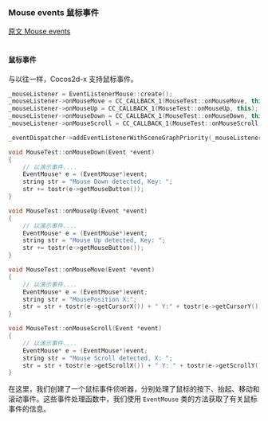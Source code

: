 ### Mouse events  鼠标事件
[原文 Mouse events](https://docs.cocos2d-x.org/cocos2d-x/v4/en/event_dispatcher/mouse.html) 
<br>
<br>

#### 鼠标事件
与以往一样，Cocos2d-x 支持鼠标事件。

```cpp
_mouseListener = EventListenerMouse::create();
_mouseListener->onMouseMove = CC_CALLBACK_1(MouseTest::onMouseMove, this);
_mouseListener->onMouseUp = CC_CALLBACK_1(MouseTest::onMouseUp, this);
_mouseListener->onMouseDown = CC_CALLBACK_1(MouseTest::onMouseDown, this);
_mouseListener->onMouseScroll = CC_CALLBACK_1(MouseTest::onMouseScroll, this);

_eventDispatcher->addEventListenerWithSceneGraphPriority(_mouseListener, this);

void MouseTest::onMouseDown(Event *event)
{
    // 以演示事件....
    EventMouse* e = (EventMouse*)event;
    string str = "Mouse Down detected, Key: ";
    str += tostr(e->getMouseButton());
}

void MouseTest::onMouseUp(Event *event)
{
    // 以演示事件....
    EventMouse* e = (EventMouse*)event;
    string str = "Mouse Up detected, Key: ";
    str += tostr(e->getMouseButton());
}

void MouseTest::onMouseMove(Event *event)
{
    // 以演示事件....
    EventMouse* e = (EventMouse*)event;
    string str = "MousePosition X:";
    str = str + tostr(e->getCursorX()) + " Y:" + tostr(e->getCursorY());
}

void MouseTest::onMouseScroll(Event *event)
{
    // 以演示事件....
    EventMouse* e = (EventMouse*)event;
    string str = "Mouse Scroll detected, X: ";
    str = str + tostr(e->getScrollX()) + " Y: " + tostr(e->getScrollY());
}
```

在这里，我们创建了一个鼠标事件侦听器，分别处理了鼠标的按下、抬起、移动和滚动事件。这些事件处理函数中，我们使用 `EventMouse` 类的方法获取了有关鼠标事件的信息。